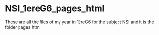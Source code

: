 # NSI_1ereG6_pages_html
 These are all the files of my year in 1èreG6 for the subject NSI and it is the folder pages html

